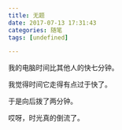 ```yaml
---
title: 无题
date: 2017-07-13 17:31:43
categories: 随笔
tags: [undefined]

---
```

我的电脑时间比其他人的快七分钟。

我觉得时间它走得有点过于快了。

于是向后拨了两分钟。

哎呀，时光真的倒流了。